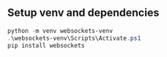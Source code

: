 
## Setup venv and dependencies
``` PowerShell
python -m venv websockets-venv 
.\websockets-venv\Scripts\Activate.ps1
pip install websockets 

```